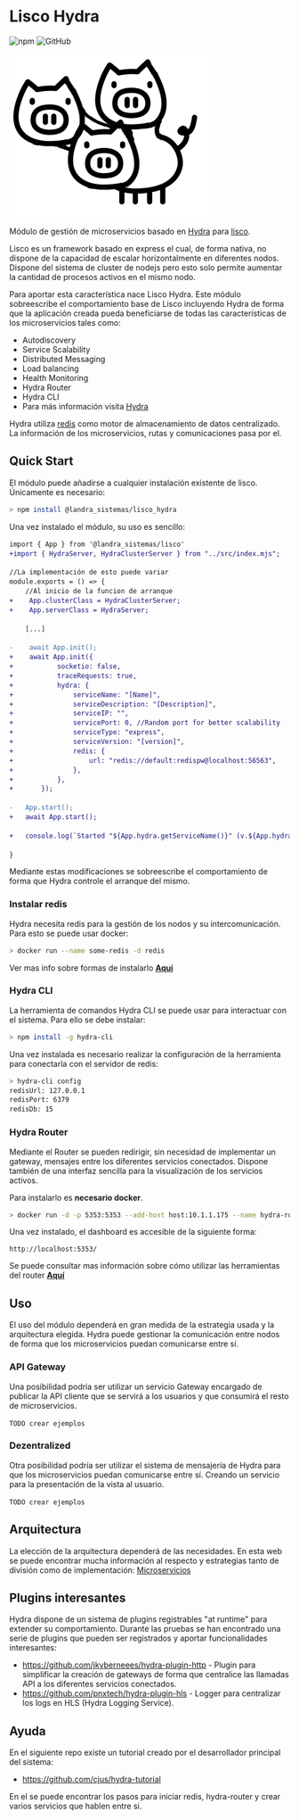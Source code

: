 # Lisco Hydra
![npm](https://img.shields.io/npm/v/@landra_sistemas/lisco_hydra?label=version)
![GitHub](https://img.shields.io/github/license/landra-sistemas/lisco_hydra)

![alt](./logo.png)

Módulo de gestión de microservicios basado en [Hydra](https://www.hydramicroservice.com/) para [lisco](https://github.com/landra-sistemas/lisco).


 Lisco es un framework basado en express el cual, de forma nativa, no dispone de la capacidad de escalar horizontalmente en diferentes nodos. Dispone del sistema de cluster de nodejs pero esto solo permite aumentar la cantidad de procesos activos en el mismo nodo. 

 Para aportar esta característica nace Lisco Hydra. Este módulo sobreescribe el comportamiento base de Lisco incluyendo Hydra de forma que la aplicación creada pueda beneficiarse de todas las características de los microservicios tales como:
 
 - Autodiscovery
 - Service Scalability
 - Distributed Messaging
 - Load balancing
 - Health Monitoring
 - Hydra Router
 - Hydra CLI    
 - Para más información visita [Hydra](https://www.hydramicroservice.com/)



Hydra utiliza [redis](https://redis.io) como motor de almacenamiento de datos centralizado. La información de los microservicios, rutas y comunicaciones pasa por el.


## Quick Start

El módulo puede añadirse a cualquier instalación existente de lisco. Únicamente es necesario:

``` bash
> npm install @landra_sistemas/lisco_hydra
```

Una vez instalado el módulo, su uso es sencillo:

``` diff
import { App } from '@landra_sistemas/lisco'
+import { HydraServer, HydraClusterServer } from "../src/index.mjs";

//La implementación de esto puede variar 
module.exports = () => { 
    //Al inicio de la funcion de arranque
+    App.clusterClass = HydraClusterServer;
+    App.serverClass = HydraServer;

    [...]

-    await App.init();
+    await App.init({
+           socketio: false,
+           traceRequests: true,
+           hydra: {
+               serviceName: "[Name]",
+               serviceDescription: "[Description]",
+               serviceIP: "",
+               servicePort: 0, //Random port for better scalability
+               serviceType: "express",
+               serviceVersion: "[version]",
+               redis: {
+                   url: "redis://default:redispw@localhost:56563",
+               },
+           },
+       });

-   App.start();
+   await App.start();

+   console.log(`Started "${App.hydra.getServiceName()}" (v.${App.hydra.+ getInstanceVersion()})`);

}

```

Mediante estas modificaciones se sobreescribe el comportamiento de forma que Hydra controle el arranque del mismo.


### Instalar redis

Hydra necesita redis para la gestión de los nodos y su intercomunicación. Para esto se puede usar docker:

``` bash
> docker run --name some-redis -d redis
```

Ver mas info sobre formas de instalarlo **[Aquí](https://www.hydramicroservice.com/docs/quick-start/step1.html)**

### Hydra CLI

La herramienta de comandos Hydra CLI se puede usar para interactuar con el sistema. Para ello se debe instalar:

``` bash
> npm install -g hydra-cli
```

Una vez instalada es necesario realizar la configuración de la herramienta para conectarla con el servidor de redis:

``` bash
> hydra-cli config
redisUrl: 127.0.0.1
redisPort: 6379
redisDb: 15
```

### Hydra Router

Mediante el Router se pueden redirigir, sin necesidad de implementar un gateway, mensajes entre los diferentes servicios conectados. Dispone también de una interfaz sencilla para la visualización de los servicios activos.

Para instalarlo es **necesario docker**.

``` bash
> docker run -d -p 5353:5353 --add-host host:10.1.1.175 --name hydra-router flywheelsports/hydra-router:1.3.3
```

Una vez instalado, el dashboard es accesible de la siguiente forma:

```
http://localhost:5353/
```

Se puede consultar mas información sobre cómo utilizar las herramientas del router **[Aquí](https://www.hydramicroservice.com/docs/tools/hydra-router/introduction.html)**


## Uso

El uso del módulo dependerá en gran medida de la estrategia usada y la arquitectura elegida. Hydra puede gestionar la comunicación entre nodos de forma que los microservicios puedan comunicarse entre sí.


### API Gateway

Una posibilidad podría ser utilizar un servicio Gateway encargado de publicar la API cliente que se servirá a los usuarios y que consumirá el resto de microservicios.

`TODO crear ejemplos`

### Dezentralized 

Otra posibilidad podría ser utilizar el sistema de mensajería de Hydra para que los microservicios puedan comunicarse entre sí. Creando un servicio para la presentación de la vista al usuario.

`TODO crear ejemplos`



## Arquitectura

La elección de la arquitectura dependerá de las necesidades. En esta web se puede encontrar mucha información al respecto y estrategias tanto de división como de implementación: [Microservicios](https://microservices.io/patterns/microservices.html)



## Plugins interesantes

Hydra dispone de un sistema de plugins registrables "at runtime" para extender su comportamiento. Durante las pruebas se han encontrado una serie de plugins que pueden ser registrados y aportar funcionalidades interesantes:

- https://github.com/jkyberneees/hydra-plugin-http - Plugin para simplificar la creación de gateways de forma que centralice las llamadas API a los diferentes servicios conectados.
- https://github.com/pnxtech/hydra-plugin-hls - Logger para centralizar los logs en HLS (Hydra Logging Service). 


## Ayuda

En el siguiente repo existe un tutorial creado por el desarrollador principal del sistema:

- https://github.com/cjus/hydra-tutorial

En el se puede encontrar los pasos para iniciar redis, hydra-router y crear varios servicios que hablen entre si.